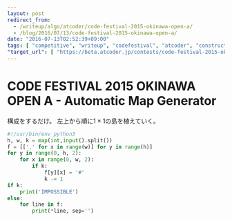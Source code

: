 ```yaml
---
layout: post
redirect_from:
  - /writeup/algo/atcoder/code-festival-2015-okinawa-open-a/
  - /blog/2016/07/13/code-festival-2015-okinawa-open-a/
date: "2016-07-13T02:52:39+09:00"
tags: [ "competitive", "writeup", "codefestival", "atcoder", "construction" ]
"target_url": [ "https://beta.atcoder.jp/contests/code-festival-2015-okinawa-open/tasks/code_festival_2015_okinawa_a" ]
---
```


# CODE FESTIVAL 2015 OKINAWA OPEN A - Automatic Map Generator

構成をするだけ。
左上から順に$1 \times 1$の島を植えていく。

``` python
#!/usr/bin/env python3
h, w, k = map(int,input().split())
f = [['.' for x in range(w)] for y in range(h)]
for y in range(0, h, 2):
    for x in range(0, w, 2):
        if k:
            f[y][x] = '#'
            k -= 1
if k:
    print('IMPOSSIBLE')
else:
    for line in f:
        print(*line, sep='')
```
